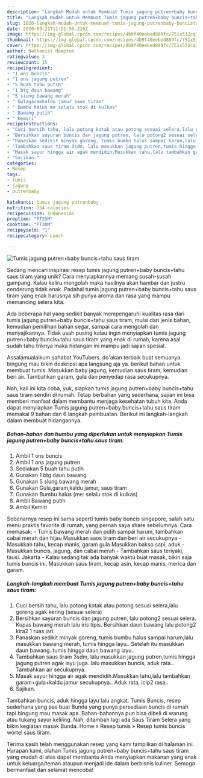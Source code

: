 ```yaml
---
description: "Langkah Mudah untuk Membuat Tumis jagung putren+baby buncis+tahu saus tiram yang Lezat Sekali"
title: "Langkah Mudah untuk Membuat Tumis jagung putren+baby buncis+tahu saus tiram yang Lezat Sekali"
slug: 1026-langkah-mudah-untuk-membuat-tumis-jagung-putrenbaby-buncistahu-saus-tiram-yang-lezat-sekali
date: 2020-08-21T11:51:56.216Z
image: https://img-global.cpcdn.com/recipes/4b9f40eebed889fc/751x532cq70/tumis-jagung-putrenbaby-buncistahu-saus-tiram-foto-resep-utama.jpg
thumbnail: https://img-global.cpcdn.com/recipes/4b9f40eebed889fc/751x532cq70/tumis-jagung-putrenbaby-buncistahu-saus-tiram-foto-resep-utama.jpg
cover: https://img-global.cpcdn.com/recipes/4b9f40eebed889fc/751x532cq70/tumis-jagung-putrenbaby-buncistahu-saus-tiram-foto-resep-utama.jpg
author: Nathaniel Hampton
ratingvalue: 3
reviewcount: 15
recipeingredient:
- "1 ons buncis"
- "1 ons jagung putren"
- "5 buah tahu putih"
- "1 btg daun bawang"
- "5 siung bawang merah"
- " Gulagaramkaldu jamur saus tiram"
- " Bumbu halus me selalu stok di kulkas"
- " Bawang putih"
- " Kemiri"
recipeinstructions:
- "Cuci bersih tahu, lalu potong kotak atau potong sesuai selera,lalu goreng agak kering (sesuai selera)"
- "Bersihkan sayuran buncis dan jagung putren, lalu potong2 sesuai selera. Kupas bawang merah lalu iris tipis. Bersihkan daun bawang lalu potong2 kira2 1 ruas jari."
- "Panaskan sedikit minyak goreng, tumis bumbu halus sampai harum,lalu masukkan bawang merah, tumis hingga layu.. Setelah itu masukkan daun bawang..tumis hingga daun bawang layu."
- "Tambahkan saus tiram 3sdm, lalu masukkan jagung putren,tumis hingga jagung putren agak layu juga..lalu masukkan buncis, aduk rata.. Tambahkan air secukupnya."
- "Masak sayur hingga air agak mendidih.Masukkan tahu,lalu tambahkan garam+gula+kaldu jamur secukupnya.. Aduk rata, icip2 rasa.."
- "Sajikan."
categories:
- Resep
tags:
- tumis
- jagung
- putrenbaby

katakunci: tumis jagung putrenbaby 
nutrition: 154 calories
recipecuisine: Indonesian
preptime: "PT25M"
cooktime: "PT30M"
recipeyield: "1"
recipecategory: Lunch

---
```



![Tumis jagung putren+baby buncis+tahu saus tiram](https://img-global.cpcdn.com/recipes/4b9f40eebed889fc/751x532cq70/tumis-jagung-putrenbaby-buncistahu-saus-tiram-foto-resep-utama.jpg)

Sedang mencari inspirasi resep tumis jagung putren+baby buncis+tahu saus tiram yang unik? Cara menyiapkannya memang susah-susah gampang. Kalau keliru mengolah maka hasilnya akan hambar dan justru cenderung tidak enak. Padahal tumis jagung putren+baby buncis+tahu saus tiram yang enak harusnya sih punya aroma dan rasa yang mampu memancing selera kita.

Ada beberapa hal yang sedikit banyak mempengaruhi kualitas rasa dari tumis jagung putren+baby buncis+tahu saus tiram, mulai dari jenis bahan, kemudian pemilihan bahan segar, sampai cara mengolah dan menyajikannya. Tidak usah pusing kalau ingin menyiapkan tumis jagung putren+baby buncis+tahu saus tiram yang enak di rumah, karena asal sudah tahu triknya maka hidangan ini mampu jadi sajian spesial.

Assalamualaikum sahabat YouTubers. do&#39;akan terbaik buat semuanya. bingung mau bikin deskripsi apa langsung aja ya. berikut bahan untuk membuat tumis. Masukkan baby jagung, kemudian saus tiram, kemudian beri air. Tambahkan garam, gula dan penyedap rasa secukupnya.


Nah, kali ini kita coba, yuk, siapkan tumis jagung putren+baby buncis+tahu saus tiram sendiri di rumah. Tetap berbahan yang sederhana, sajian ini bisa memberi manfaat dalam membantu menjaga kesehatan tubuh kita. Anda dapat menyiapkan Tumis jagung putren+baby buncis+tahu saus tiram memakai 9 bahan dan 6 langkah pembuatan. Berikut ini langkah-langkah dalam membuat hidangannya.

<!--inarticleads1-->

##### Bahan-bahan dan bumbu yang diperlukan untuk menyiapkan Tumis jagung putren+baby buncis+tahu saus tiram:

1. Ambil 1 ons buncis
1. Ambil 1 ons jagung putren
1. Sediakan 5 buah tahu putih
1. Gunakan 1 btg daun bawang
1. Gunakan 5 siung bawang merah
1. Gunakan  Gula,garam,kaldu jamur, saus tiram
1. Gunakan  Bumbu halus (me: selalu stok di kulkas)
1. Ambil  Bawang putih
1. Ambil  Kemiri


Sebenarnya resep ini sama seperti tumis baby buncis singapore, salah satu menu praktis favorite di rumah, yang pernah saya share sebelumnya. Cara memasak: - Tumis bawang merah dan putih sampai harum, tambahkan cabai merah dan hijau Masukkan saos tiram dan beri air secukupnya - Masukkan tahu, kecap manis, garam gula Masukkan bakso sapi, aduk - Masukkan buncis, jagung, dan cabai merah - Tambahkan saus teriyaki, tausi. Jakarta - Kalau sedang tak ada banyak waktu buat masak, bikin saja tumis buncis ini. Masukkan saus tiram, kecap asin, kecap manis, merica dan garam. 

<!--inarticleads2-->

##### Langkah-langkah membuat Tumis jagung putren+baby buncis+tahu saus tiram:

1. Cuci bersih tahu, lalu potong kotak atau potong sesuai selera,lalu goreng agak kering (sesuai selera)
1. Bersihkan sayuran buncis dan jagung putren, lalu potong2 sesuai selera. Kupas bawang merah lalu iris tipis. Bersihkan daun bawang lalu potong2 kira2 1 ruas jari.
1. Panaskan sedikit minyak goreng, tumis bumbu halus sampai harum,lalu masukkan bawang merah, tumis hingga layu.. Setelah itu masukkan daun bawang..tumis hingga daun bawang layu.
1. Tambahkan saus tiram 3sdm, lalu masukkan jagung putren,tumis hingga jagung putren agak layu juga..lalu masukkan buncis, aduk rata.. Tambahkan air secukupnya.
1. Masak sayur hingga air agak mendidih.Masukkan tahu,lalu tambahkan garam+gula+kaldu jamur secukupnya.. Aduk rata, icip2 rasa..
1. Sajikan.


Tambahkan buncis, aduk hingga layu lalu angkat. Tumis Buncis, resep sederhana yang pas buat Bunda yang punya persediaan buncis di rumah tapi bingung mau masak apa. Bahan-bahannya pun bisa dibeli di warung atau tukang sayur keliling. Nah, ditambah lagi ada Saus Tiram Selera yang bikin kegiatan masak Bunda. Home » Resep tumis » Resep tumis buncis wortel saus tiram. 

Terima kasih telah menggunakan resep yang kami tampilkan di halaman ini. Harapan kami, olahan Tumis jagung putren+baby buncis+tahu saus tiram yang mudah di atas dapat membantu Anda menyiapkan makanan yang enak untuk keluarga/teman ataupun menjadi ide dalam berbisnis kuliner. Semoga bermanfaat dan selamat mencoba!

